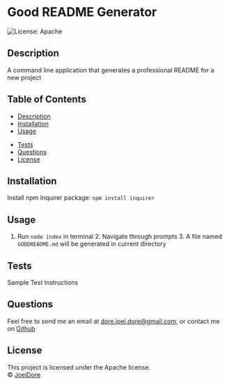 # Good README Generator
![License: Apache](https://img.shields.io/badge/License-Apache-blue.svg)
## Description  
A command line application that generates a professional README for a new project  
## Table of Contents  
* [Description](#Description)  
* [Installation](#Installation)  
* [Usage](#Usage)  
<!-- * [Contributing](#Contributing)   -->
* [Tests](#Tests)  
* [Questions](#Questions)  
* [License](#License)  
## Installation  
Install npm Inquirer package: `npm install inquirer`
## Usage  
1. Run `node index` in terminal 2. Navigate through prompts 3. A file named `GOODREADME.md` will be generated in current directory  
<!-- ## Contributing  
Contribution Welcome! 1. Fork Repo 2. Create new branch 3. Commit/push changes 4. Create pull request   -->
## Tests  
Sample Test Instructions
## Questions  
Feel free to send me an email at dore.joel.dore@gmail.com, or contact me on [Github](https://github.com/JoelDore)  
## License  
This project is licensed under the Apache license.  
© [JoelDore](https://github.com/JoelDore)  
